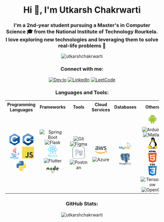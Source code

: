 <h1 align="center">Hi 👋, I'm Utkarsh Chakrwarti</h1>
<h3 align="center">I'm a 2nd-year student pursuing a Master's in Computer Science 🎓 from the National Institute of Technology Rourkela. I love exploring new technologies and leveraging them to solve real-life problems 🌟</h3>

<p align="center"> 
  <img src="https://komarev.com/ghpvc/?username=utkarshchakrwarti&label=Profile%20views&color=0e75b6&style=flat" alt="utkarshchakrwarti" /> 
</p>

<h3 align="center">Connect with me:</h3>
<p align="center">
  <a href="https://dev.to/@utkarsh_chakrwarti" target="_blank"><img src="https://raw.githubusercontent.com/rahuldkjain/github-profile-readme-generator/master/src/images/icons/Social/devto.svg" alt="Dev.to" title="Dev.to" height="30" width="40" /></a>
  <a href="https://linkedin.com/in/utkarshchakrwarti" target="_blank"><img src="https://raw.githubusercontent.com/rahuldkjain/github-profile-readme-generator/master/src/images/icons/Social/linked-in-alt.svg" alt="LinkedIn" title="LinkedIn" height="30" width="40" /></a>
  <a href="https://www.leetcode.com/utkarshchakrwarti" target="_blank"><img src="https://raw.githubusercontent.com/rahuldkjain/github-profile-readme-generator/master/src/images/icons/Social/leet-code.svg" alt="LeetCode" title="LeetCode" height="30" width="40" /></a>
</p>

<h3 align="center">Languages and Tools:</h3>
<table align="center">
    <tr>
        <th>Programming Languages</th>
        <th>Frameworks</th>
        <th>Tools</th>
        <th>Cloud Services</th>
        <th>Databases</th>
        <th>Others</th>
    </tr>
    <tr>
        <td align="center">
            <img src="https://raw.githubusercontent.com/devicons/devicon/master/icons/c/c-original.svg" alt="C" title="C" width="40" height="40"/> 
            <img src="https://raw.githubusercontent.com/devicons/devicon/master/icons/cplusplus/cplusplus-original.svg" alt="C++" title="C++" width="40" height="40"/> 
            <img src="https://raw.githubusercontent.com/devicons/devicon/master/icons/java/java-original.svg" alt="Java" title="Java" width="40" height="40"/> 
            <img src="https://raw.githubusercontent.com/devicons/devicon/master/icons/javascript/javascript-original.svg" alt="JavaScript" title="JavaScript" width="40" height="40"/> 
            <img src="https://raw.githubusercontent.com/devicons/devicon/master/icons/python/python-original.svg" alt="Python" title="Python" width="40" height="40"/> 
        </td>
        <td align="center">
            <img src="https://www.vectorlogo.zone/logos/springio/springio-icon.svg" alt="Spring Boot" title="Spring Boot" width="40" height="40"/> 
            <img src="https://www.vectorlogo.zone/logos/pocoo_flask/pocoo_flask-icon.svg" alt="Flask" title="Flask" width="40" height="40"/> 
            <img src="https://raw.githubusercontent.com/devicons/devicon/master/icons/react/react-original-wordmark.svg" alt="React" title="React" width="40" height="40"/> 
            <img src="https://www.vectorlogo.zone/logos/flutterio/flutterio-icon.svg" alt="Flutter" title="Flutter" width="40" height="40"/> 
            <img src="https://raw.githubusercontent.com/devicons/devicon/master/icons/nodejs/nodejs-original-wordmark.svg" alt="Node.js" title="Node.js" width="40" height="40"/> 
        </td>
        <td align="center">
            <img src="https://www.vectorlogo.zone/logos/git-scm/git-scm-icon.svg" alt="Git" title="Git" width="40" height="40"/> 
            <img src="https://www.vectorlogo.zone/logos/figma/figma-icon.svg" alt="Figma" title="Figma" width="40" height="40"/> 
            <img src="https://raw.githubusercontent.com/devicons/devicon/master/icons/photoshop/photoshop-line.svg" alt="Photoshop" title="Photoshop" width="40" height="40"/> 
            <img src="https://www.vectorlogo.zone/logos/getpostman/getpostman-icon.svg" alt="Postman" title="Postman" width="40" height="40"/> 
        </td>
        <td align="center">
            <img src="https://raw.githubusercontent.com/devicons/devicon/master/icons/amazonwebservices/amazonwebservices-original-wordmark.svg" alt="AWS" title="AWS" width="40" height="40"/> 
            <img src="https://www.vectorlogo.zone/logos/microsoft_azure/microsoft_azure-icon.svg" alt="Azure" title="Azure" width="40" height="40"/> 
        </td>
        <td align="center">
            <img src="https://raw.githubusercontent.com/devicons/devicon/master/icons/mysql/mysql-original-wordmark.svg" alt="MySQL" title="MySQL" width="40" height="40"/> 
            <img src="https://raw.githubusercontent.com/devicons/devicon/master/icons/postgresql/postgresql-original-wordmark.svg" alt="PostgreSQL" title="PostgreSQL" width="40" height="40"/> 
        </td>
        <td align="center">
            <img src="https://raw.githubusercontent.com/devicons/devicon/master/icons/android/android-original-wordmark.svg" alt="Android" title="Android" width="40" height="40"/> 
            <img src="https://cdn.worldvectorlogo.com/logos/arduino-1.svg" alt="Arduino" title="Arduino" width="40" height="40"/> 
            <img src="https://upload.wikimedia.org/wikipedia/commons/2/21/Matlab_Logo.png" alt="Matlab" title="Matlab" width="40" height="40"/> 
            <img src="https://raw.githubusercontent.com/devicons/devicon/master/icons/linux/linux-original.svg" alt="Linux" title="Linux" width="40" height="40"/> 
            <img src="https://raw.githubusercontent.com/devicons/devicon/master/icons/html5/html5-original-wordmark.svg" alt="HTML5" title="HTML5" width="40" height="40"/> 
            <img src="https://raw.githubusercontent.com/devicons/devicon/master/icons/css3/css3-original-wordmark.svg" alt="CSS3" title="CSS3" width="40" height="40"/> 
            <img src="https://www.vectorlogo.zone/logos/tensorflow/tensorflow-icon.svg" alt="TensorFlow" title="TensorFlow" width="40" height="40"/> 
            <img src="https://www.vectorlogo.zone/logos/opencv/opencv-icon.svg" alt="OpenCV" title="OpenCV" width="40" height="40"/> 
        </td>
    </tr>
</table>

<h3 align="center">GitHub Stats:</h3>
<p align="center">
    <img align="center" src="https://github-readme-stats.vercel.app/api/top-langs?username=utkarshchakrwarti&show_icons=true&locale=en&layout=compact" alt="utkarshchakrwarti" />
</p>


